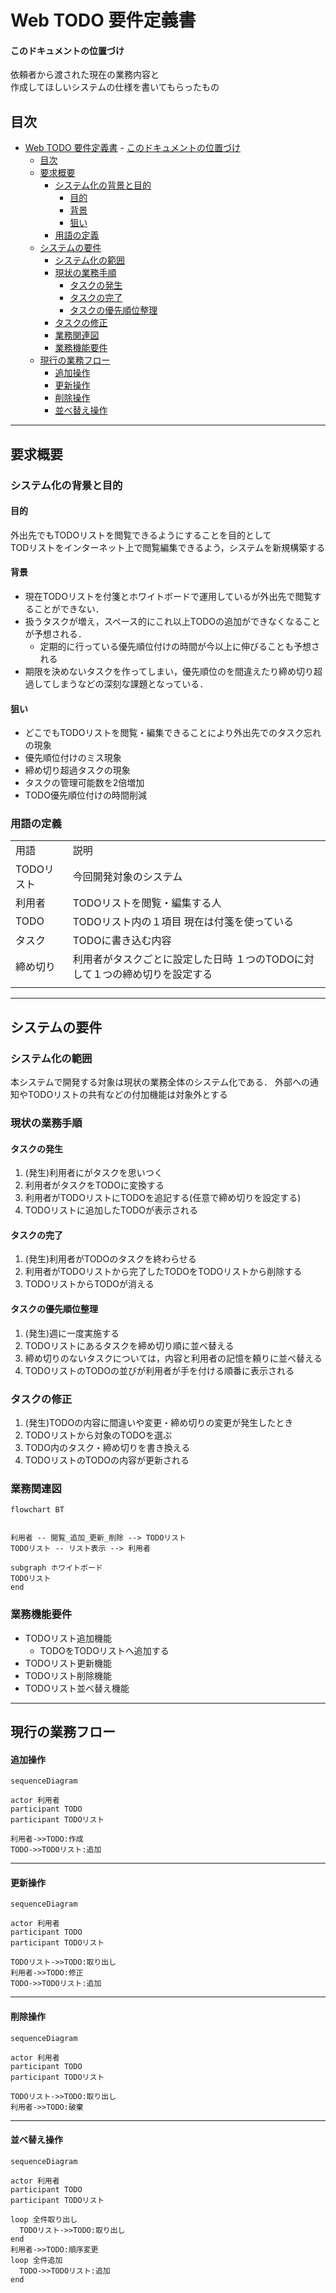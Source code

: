 # Web TODO 要件定義書

#### このドキュメントの位置づけ  
依頼者から渡された現在の業務内容と  
作成してほしいシステムの仕様を書いてもらったもの

## 目次
- [Web TODO 要件定義書](#web-todo-要件定義書)
      - [このドキュメントの位置づけ](#このドキュメントの位置づけ)
  - [目次](#目次)
  - [要求概要](#要求概要)
    - [システム化の背景と目的](#システム化の背景と目的)
      - [目的](#目的)
      - [背景](#背景)
      - [狙い](#狙い)
    - [用語の定義](#用語の定義)
  - [システムの要件](#システムの要件)
    - [システム化の範囲](#システム化の範囲)
    - [現状の業務手順](#現状の業務手順)
      - [タスクの発生](#タスクの発生)
      - [タスクの完了](#タスクの完了)
      - [タスクの優先順位整理](#タスクの優先順位整理)
    - [タスクの修正](#タスクの修正)
    - [業務関連図](#業務関連図)
    - [業務機能要件](#業務機能要件)
  - [現行の業務フロー](#現行の業務フロー)
      - [追加操作](#追加操作)
      - [更新操作](#更新操作)
      - [削除操作](#削除操作)
      - [並べ替え操作](#並べ替え操作)

---

## 要求概要

### システム化の背景と目的

#### 目的

外出先でもTODOリストを閲覧できるようにすることを目的として  
TODリストをインターネット上で閲覧編集できるよう，システムを新規構築する

#### 背景

* 現在TODOリストを付箋とホワイトボードで運用しているが外出先で閲覧することができない．
* 扱うタスクが増え，スペース的にこれ以上TODOの追加ができなくなることが予想される．
  * 定期的に行っている優先順位付けの時間が今以上に伸びることも予想される
* 期限を決めないタスクを作ってしまい，優先順位のを間違えたり締め切り超過してしまうなどの深刻な課題となっている．

#### 狙い

* どこでもTODOリストを閲覧・編集できることにより外出先でのタスク忘れの現象
* 優先順位付けのミス現象
* 締め切り超過タスクの現象
* タスクの管理可能数を2倍増加
* TODO優先順位付けの時間削減

### 用語の定義

|          |                                                                             | 
| -------- | --------------------------------------------------------------------------- | 
| 用語     | 説明                                                                         | 
| TODOリスト | 今回開発対象のシステム                                                      | 
| 利用者   | TODOリストを閲覧・編集する人                                                  | 
| TODO     | TODOリスト内の１項目 現在は付箋を使っている                                    | 
| タスク   | TODOに書き込む内容                                                            | 
| 締め切り | 利用者がタスクごとに設定した日時 １つのTODOに対して１つの締め切りを設定する       | 
|          |                                                                             | 

---

## システムの要件

### システム化の範囲

本システムで開発する対象は現状の業務全体のシステム化である．
外部への通知やTODOリストの共有などの付加機能は対象外とする

### 現状の業務手順

#### タスクの発生
1. (発生)利用者にがタスクを思いつく
2. 利用者がタスクをTODOに変換する
3. 利用者がTODOリストにTODOを追記する(任意で締め切りを設定する)
4. TODOリストに追加したTODOが表示される

#### タスクの完了
1. (発生)利用者がTODOのタスクを終わらせる
2. 利用者がTODOリストから完了したTODOをTODOリストから削除する
3. TODOリストからTODOが消える

#### タスクの優先順位整理
1. (発生)週に一度実施する
2. TODOリストにあるタスクを締め切り順に並べ替える
3. 締め切りのないタスクについては，内容と利用者の記憶を頼りに並べ替える
4. TODOリストのTODOの並びが利用者が手を付ける順番に表示される


### タスクの修正
1. (発生)TODOの内容に間違いや変更・締め切りの変更が発生したとき
2. TODOリストから対象のTODOを選ぶ
3. TODO内のタスク・締め切りを書き換える
4. TODOリストのTODOの内容が更新される


### 業務関連図
```mermaid
flowchart BT


利用者 -- 閲覧_追加_更新_削除 --> TODOリスト
TODOリスト -- リスト表示 --> 利用者

subgraph ホワイトボード
TODOリスト
end
```

### 業務機能要件

* TODOリスト追加機能
  * TODOをTODOリストへ追加する
* TODOリスト更新機能
* TODOリスト削除機能
* TODOリスト並べ替え機能

---

## 現行の業務フロー

#### 追加操作

```mermaid
sequenceDiagram

actor 利用者
participant TODO
participant TODOリスト

利用者->>TODO:作成
TODO->>TODOリスト:追加

```
---
#### 更新操作
```mermaid
sequenceDiagram

actor 利用者
participant TODO
participant TODOリスト

TODOリスト->>TODO:取り出し
利用者->>TODO:修正
TODO->>TODOリスト:追加

```
---
#### 削除操作
```mermaid
sequenceDiagram

actor 利用者
participant TODO
participant TODOリスト

TODOリスト->>TODO:取り出し
利用者->>TODO:破棄

```
---
#### 並べ替え操作
```mermaid
sequenceDiagram

actor 利用者
participant TODO
participant TODOリスト

loop 全件取り出し
  TODOリスト->>TODO:取り出し
end
利用者->>TODO:順序変更
loop 全件追加
  TODO->>TODOリスト:追加
end
```
